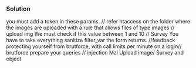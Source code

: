 ### Solution

you must add a token in these params. // refer
htaccess on the folder where the images are uploaded with a rule that allows files of type images // upload img
We must check if this value between 1 and 10 // Survey
You have to take everything sanitize filter_var the form returns. //feedback
protecting yourself from brutforce, with call limits per minute on a login// brutforce
prepare your queries // injection
 Mzl Upload image/ Survey and object
